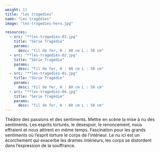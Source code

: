 ```yaml
---
weight: 11
title: "les tragedies"
name: "Les tragédies"
image: "les-tragedies-hero.jpg"

resources:
  - src: "**les-tragedies-03.jpg"
    title: "Série Tragédie"
    params:
      desc: "fil de fer, H : 60 cm L : 50 cm"
  - src: "**les-tragedies-02.jpg"
    title: "Série Tragédie"
    params:
      desc: "fil de fer, H : 60 cm L : 50 cm"
  - src: "**les-tragedies-01.jpg"
    title: "Série Tragédie"
    params:
      desc: "fil de fer, H : 60 cm L : 50 cm"
  - src: "**les-tragedies-04.jpg"
    title: "Série Tragédie"
    params:
      desc: "fil de fer, H : 60 cm L : 50 cm"
---
```


Théâtre des passions et des sentiments.
Mettre en scène la mise à nu des sentiments.
Les esprits torturés, le désespoir, le renoncement, nous effraient et nous attirent en même temps. Fascination pour les grands sentiments où l’esprit torture le corps de l’intérieur.
Le nu ici est un écorchement qui exacerbe les drames intérieurs, les corps se distordent dans l’expression de la souffrance.
